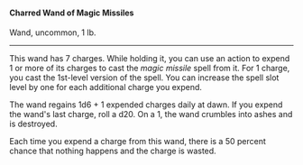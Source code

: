 #### Charred Wand of Magic Missiles

Wand, uncommon, 1 lb.

---

This wand has 7 charges. While holding it, you can use an action to expend 1 or more of its charges to cast the *magic missile* spell from it. For 1 charge, you cast the 1st-level version of the spell. You can increase the spell slot level by one for each additional charge you expend.

The wand regains 1d6 + 1 expended charges daily at dawn. If you expend the wand's last charge, roll a d20. On a 1, the wand crumbles into ashes and is destroyed.

Each time you expend a charge from this wand, there is a 50 percent chance that nothing happens and the charge is wasted.



